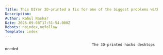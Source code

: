 ```yaml
---
Title: This DIYer 3D-printed a fix for one of the biggest problems with desktops at LAN parties
Description: 
Author: Rahul Naskar
Date: 2025-09-08T17:51:54.000Z
Robots: noindex,nofollow
Template: index
---
```


                                            The 3D-printed hacks desktops needed
                                        